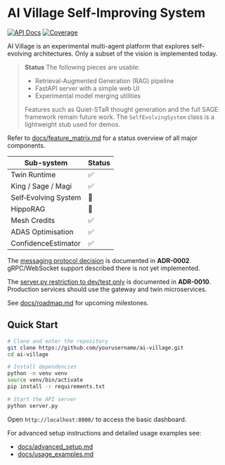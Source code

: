 # AI Village Self-Improving System
[![API Docs](https://img.shields.io/badge/docs-latest-blue)](https://atlantisai.github.io/atlantis) [![Coverage](docs/assets/coverage.svg)](#)

AI Village is an experimental multi-agent platform that explores self-evolving architectures. Only a subset of the vision is implemented today.

> **Status**
> The following pieces are usable:
> - Retrieval-Augmented Generation (RAG) pipeline
> - FastAPI server with a simple web UI
> - Experimental model merging utilities
>
> Features such as Quiet-STaR thought generation and the full SAGE framework remain future work. The `SelfEvolvingSystem` class is a lightweight stub used for demos.

Refer to [docs/feature_matrix.md](docs/feature_matrix.md) for a status overview of all major components.

<!--feature-matrix-start-->
| Sub-system | Status |
|------------|--------|
| Twin Runtime | ✅ |
| King / Sage / Magi | ✅ |
| Self‑Evolving System | 🔴 |
| HippoRAG | 🔴 |
| Mesh Credits | ✅ |
| ADAS Optimisation | ✅ |
| ConfidenceEstimator | ✅ |
<!--feature-matrix-end-->

The [messaging protocol decision](docs/adr/0002-messaging-protocol.md) is documented in **ADR-0002**. gRPC/WebSocket support described there is not yet implemented.

The [server.py restriction to dev/test only](docs/adr/ADR-0010-monolith-test-harness-only.md) is documented in **ADR-0010**. Production services should use the gateway and twin microservices.

See [docs/roadmap.md](docs/roadmap.md) for upcoming milestones.

## Quick Start

```bash
# Clone and enter the repository
git clone https://github.com/yourusername/ai-village.git
cd ai-village

# Install dependencies
python -m venv venv
source venv/bin/activate
pip install -r requirements.txt

# Start the API server
python server.py
```

Open `http://localhost:8000/` to access the basic dashboard.

For advanced setup instructions and detailed usage examples see:
- [docs/advanced_setup.md](docs/advanced_setup.md)
- [docs/usage_examples.md](docs/usage_examples.md)

